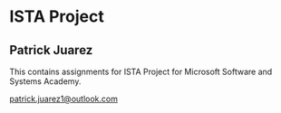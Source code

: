 # ISTA Project

## Patrick Juarez

This contains assignments for ISTA Project for Microsoft Software and Systems Academy.

patrick.juarez1@outlook.com